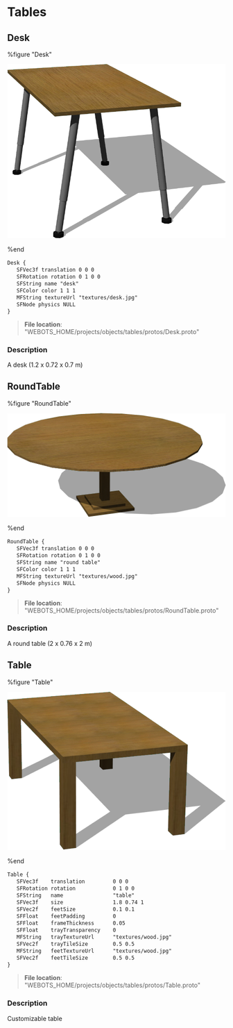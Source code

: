 # Tables

## Desk

%figure "Desk"

![Desk-image](images/objects/tables/Desk/model.png)

%end

```
Desk {
   SFVec3f translation 0 0 0
   SFRotation rotation 0 1 0 0
   SFString name "desk"
   SFColor color 1 1 1
   MFString textureUrl "textures/desk.jpg"
   SFNode physics NULL
}
```

> **File location**: "WEBOTS\_HOME/projects/objects/tables/protos/Desk.proto"

### Description

A desk (1.2 x 0.72 x 0.7 m)

## RoundTable

%figure "RoundTable"

![RoundTable-image](images/objects/tables/RoundTable/model.png)

%end

```
RoundTable {
   SFVec3f translation 0 0 0
   SFRotation rotation 0 1 0 0
   SFString name "round table"
   SFColor color 1 1 1
   MFString textureUrl "textures/wood.jpg"
   SFNode physics NULL
}
```

> **File location**: "WEBOTS\_HOME/projects/objects/tables/protos/RoundTable.proto"

### Description

A round table (2 x 0.76 x 2 m)

## Table

%figure "Table"

![Table-image](images/objects/tables/Table/model.png)

%end

```
Table {
   SFVec3f    translation         0 0 0
   SFRotation rotation            0 1 0 0
   SFString   name                "table"
   SFVec3f    size                1.8 0.74 1
   SFVec2f    feetSize            0.1 0.1
   SFFloat    feetPadding         0
   SFFloat    frameThickness      0.05
   SFFloat    trayTransparency    0
   MFString   trayTextureUrl      "textures/wood.jpg"
   SFVec2f    trayTileSize        0.5 0.5
   MFString   feetTextureUrl      "textures/wood.jpg"
   SFVec2f    feetTileSize        0.5 0.5
}
```

> **File location**: "WEBOTS\_HOME/projects/objects/tables/protos/Table.proto"

### Description

Customizable table

